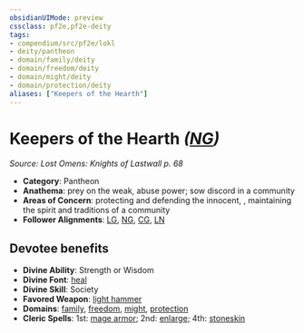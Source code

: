 ```yaml
---
obsidianUIMode: preview
cssclass: pf2e,pf2e-deity
tags:
- compendium/src/pf2e/lokl
- deity/pantheon
- domain/family/deity
- domain/freedom/deity
- domain/might/deity
- domain/protection/deity
aliases: ["Keepers of the Hearth"]
---
```

# Keepers of the Hearth *([NG](/rules/traits/neutral-good-b1.md))*  
*Source: Lost Omens: Knights of Lastwall p. 68*  

- **Category**: Pantheon
- **Anathema**: prey on the weak, abuse power; sow discord in a community
- **Areas of Concern**: protecting and defending the innocent, , maintaining the spirit and traditions of a community
- **Follower Alignments**: [LG](/rules/traits/lawful-goo-b1.md), [NG](/rules/traits/neutral-good-b1.md), [CG](/rules/traits/chaotic-good-b1.md), [LN](/rules/traits/lawful-neutral-b1.md)

## Devotee benefits

- **Divine Ability**: Strength or Wisdom
- **Divine Font**: [heal](/compendium/spells/heal.md)
- **Divine Skill**: Society
- **Favored Weapon**: [light hammer](/compendium/equipment/items/light-hammer.md)
- **Domains**: [family](/compendium/setting/domains.md#Family), [freedom](/compendium/setting/domains.md#Freedom), [might](/compendium/setting/domains.md#Might), [protection](/compendium/setting/domains.md#Protection)
- **Cleric Spells**: 1st: [mage armor](/compendium/spells/mage-armor.md); 2nd: [enlarge](/compendium/spells/enlarge.md); 4th: [stoneskin](/compendium/spells/stoneskin.md)